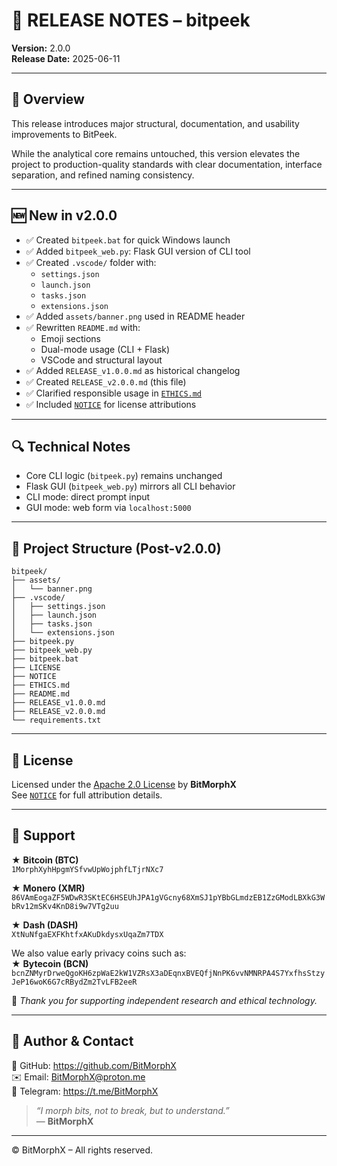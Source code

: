 # 📎 RELEASE NOTES – bitpeek  
**Version:** 2.0.0  
**Release Date:** 2025-06-11

---

## 🚀 Overview

This release introduces major structural, documentation, and usability improvements to BitPeek.

While the analytical core remains untouched, this version elevates the project to production-quality standards with clear documentation, interface separation, and refined naming consistency.

---

## 🆕 New in v2.0.0

- ✅ Created `bitpeek.bat` for quick Windows launch  
- ✅ Added `bitpeek_web.py`: Flask GUI version of CLI tool  
- ✅ Created `.vscode/` folder with:
  - `settings.json`
  - `launch.json`
  - `tasks.json`
  - `extensions.json`
- ✅ Added `assets/banner.png` used in README header  
- ✅ Rewritten `README.md` with:
  - Emoji sections  
  - Dual-mode usage (CLI + Flask)  
  - VSCode and structural layout  
- ✅ Added `RELEASE_v1.0.0.md` as historical changelog  
- ✅ Created `RELEASE_v2.0.0.md` (this file)  
- ✅ Clarified responsible usage in [`ETHICS.md`](./ETHICS.md)  
- ✅ Included [`NOTICE`](./NOTICE) for license attributions

---

## 🔍 Technical Notes

- Core CLI logic (`bitpeek.py`) remains unchanged  
- Flask GUI (`bitpeek_web.py`) mirrors all CLI behavior  
- CLI mode: direct prompt input  
- GUI mode: web form via `localhost:5000`

---

## 🧱 Project Structure (Post-v2.0.0)

```text
bitpeek/
├── assets/
│   └── banner.png
├── .vscode/
│   ├── settings.json
│   ├── launch.json
│   ├── tasks.json
│   └── extensions.json
├── bitpeek.py
├── bitpeek_web.py
├── bitpeek.bat
├── LICENSE
├── NOTICE
├── ETHICS.md
├── README.md
├── RELEASE_v1.0.0.md
├── RELEASE_v2.0.0.md
└── requirements.txt
```

---

## 📜 License  
Licensed under the [Apache 2.0 License](./LICENSE) by **BitMorphX**  
See [`NOTICE`](./NOTICE) for full attribution details.

---

## 🍱 Support

★ **Bitcoin (BTC)**  
`1MorphXyhHpgmYSfvwUpWojphfLTjrNXc7`

★ **Monero (XMR)**  
`86VAmEogaZF5WDwR3SKtEC6HSEUhJPA1gVGcny68XmSJ1pYBbGLmdzEB1ZzGModLBXkG3WbRv12mSKv4KnD8i9w7VTg2uu`

★ **Dash (DASH)**  
`XtNuNfgaEXFKhtfxAKuDkdysxUqaZm7TDX`

We also value early privacy coins such as:  
★ **Bytecoin (BCN)**  
`bcnZNMyrDrweQgoKH6zpWaE2kW1VZRsX3aDEqnxBVEQfjNnPK6vvNMNRPA4S7YxfhsStzyJeP16woK6G7cRBydZm2TvLFB2eeR`

🙏 *Thank you for supporting independent research and ethical technology.*

---

## 👤 Author & Contact

🔗 GitHub: https://github.com/BitMorphX  
✉️ Email: BitMorphX@proton.me  
💬 Telegram: https://t.me/BitMorphX

> _“I morph bits, not to break, but to understand.”_  
> — **BitMorphX**

---

© BitMorphX – All rights reserved.
